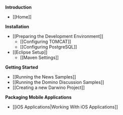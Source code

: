 **Introduction**

* [[Home]]

**Installation**

* [[Preparing the Development Environment]]
	* [[Configuring TOMCAT]]
	* [[Configuring PostgreSQL]]
* [[Eclipse Setup]]
	* [[Maven Settings]]

**Getting Started**

* [[Running the News Samples]]
* [[Running the Domino Discussion Samples]]
* [[Creating a new Darwino Project]]

**Packaging Mobile Applications**

* [[iOS Applications|Working With iOS Applications]]
